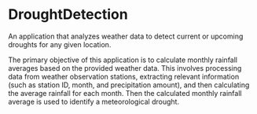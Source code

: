# DroughtDetection
An application that analyzes weather data to detect current or upcoming droughts for any given location.

The primary objective of this application is to calculate monthly rainfall averages based on the provided weather data.
This involves processing data from weather observation stations, extracting relevant information (such as station ID, month, 
and precipitation amount), and then calculating the average rainfall for each month. Then the calculated monthly rainfall
average is used to identify a meteorological drought.

  

